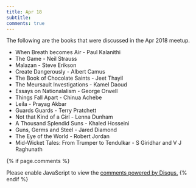 ```yaml
---
title: Apr 18
subtitle:
comments: true
---
```


<p>The following are the books that were discussed in the Apr 2018 meetup. </p>

- When Breath becomes Air - Paul Kalanithi
- The Game - Neil Strauss
- Malazan - Steve Erikson
- Create Dangerously - Albert Camus
- The Book of Chocolate Saints - Jeet Thayil
- The Meursault Investigations - Kamel Daoud
- Essays on Nationalalism - George Orwell
- Things Fall Apart - Chinua Achebe
- Leila - Prayag Akbar
- Guards Guards - Terry Pratchett 
- Not that Kind of a Girl - Lenna Dunham
- A Thousand Splendid Suns - Khaled Hosseini
- Guns, Germs and Steel - Jared Diamond 
- The Eye of the World - Robert Jordan 
- Mid-Wicket Tales: From Trumper to Tendulkar - S Giridhar and V J Raghunath 

{% if page.comments %}
<div id="disqus_thread"></div>
<script>

/**
*  RECOMMENDED CONFIGURATION VARIABLES: EDIT AND UNCOMMENT THE SECTION BELOW TO INSERT DYNAMIC VALUES FROM YOUR PLATFORM OR CMS.
*  LEARN WHY DEFINING THESE VARIABLES IS IMPORTANT: https://disqus.com/admin/universalcode/#configuration-variables*/
/*
var disqus_config = function () {
this.page.url = brokebibliophilesbangalore.github.io/meetups/jul_18;  // Replace PAGE_URL with your page's canonical URL variable
this.page.identifier = meetups/jul_18; // Replace PAGE_IDENTIFIER with your page's unique identifier variable
};
*/
(function() { // DON'T EDIT BELOW THIS LINE
var d = document, s = d.createElement('script');
s.src = 'https://abhiramr.disqus.com/embed.js';
s.setAttribute('data-timestamp', +new Date());
(d.head || d.body).appendChild(s);
})();
</script>
<noscript>Please enable JavaScript to view the <a href="https://disqus.com/?ref_noscript">comments powered by Disqus.</a></noscript>
{% endif %}

